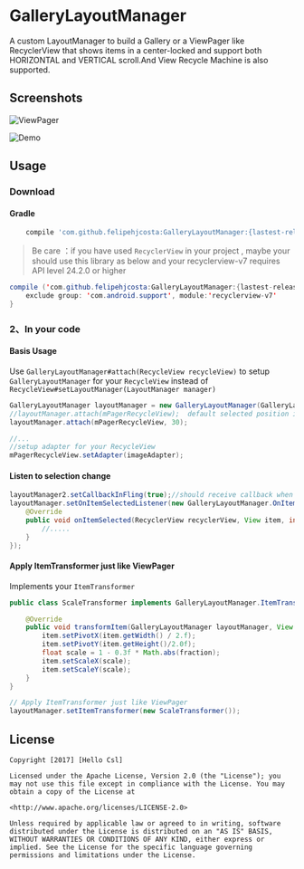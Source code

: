 # GalleryLayoutManager

A custom LayoutManager to build a Gallery or a ViewPager like RecyclerView that shows items in a center-locked and support both HORIZONTAL and VERTICAL scroll.And View Recycle Machine is also supported.

## Screenshots

![ViewPager](./screenshots/ViewPager.gif)

![Demo](./screenshots/demo.gif)

## Usage

### Download

#### Gradle

```groovy
    compile 'com.github.felipehjcosta:GalleryLayoutManager:{lastest-release-version}'
```

> Be care ：if you have used `RecyclerView` in your project , maybe your should use this library as below and your recyclerview-v7 requires API level 24.2.0 or higher

```java
compile ('com.github.felipehjcosta:GalleryLayoutManager:{lastest-release-version}'){
    exclude group: 'com.android.support', module:'recyclerview-v7'
}
```

### 2、In your code

#### Basis Usage

Use `GalleryLayoutManager#attach(RecycleView recycleView)` to setup `GalleryLayoutManager` for your `RecycleView` instead of `RecycleView#setLayoutManager(LayoutManager manager)`

```java
GalleryLayoutManager layoutManager = new GalleryLayoutManager(GalleryLayoutManager.HORIZONTAL);
//layoutManager.attach(mPagerRecycleView);  default selected position is 0
layoutManager.attach(mPagerRecycleView, 30);

//...
//setup adapter for your RecycleView
mPagerRecycleView.setAdapter(imageAdapter);
```

#### Listen to selection change

```java
layoutManager2.setCallbackInFling(true);//should receive callback when flinging, default is false
layoutManager.setOnItemSelectedListener(new GalleryLayoutManager.OnItemSelectedListener() {
    @Override
    public void onItemSelected(RecyclerView recyclerView, View item, int position) {
        //.....
    }
});
```

#### Apply ItemTransformer just like ViewPager

Implements your `ItemTransformer`

```java
public class ScaleTransformer implements GalleryLayoutManager.ItemTransformer {

    @Override
    public void transformItem(GalleryLayoutManager layoutManager, View item, float fraction) {
        item.setPivotX(item.getWidth() / 2.f);
        item.setPivotY(item.getHeight()/2.0f);
        float scale = 1 - 0.3f * Math.abs(fraction);
        item.setScaleX(scale);
        item.setScaleY(scale);
    }
}
```

```java
// Apply ItemTransformer just like ViewPager
layoutManager.setItemTransformer(new ScaleTransformer());
```

## License

```
Copyright [2017] [Hello Csl]

Licensed under the Apache License, Version 2.0 (the "License"); you may not use this file except in compliance with the License. You may obtain a copy of the License at

<http://www.apache.org/licenses/LICENSE-2.0>

Unless required by applicable law or agreed to in writing, software distributed under the License is distributed on an "AS IS" BASIS, WITHOUT WARRANTIES OR CONDITIONS OF ANY KIND, either express or implied. See the License for the specific language governing permissions and limitations under the License.
```
